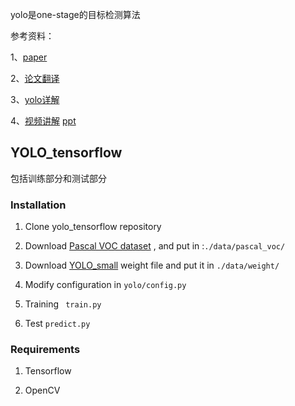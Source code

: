 yolo是one-stage的目标检测算法

参考资料：

1、[paper](https://pjreddie.com/media/files/papers/yolo.pdf)

2、[论文翻译](http://noahsnail.com/2017/08/02/2017-8-2-YOLO%E8%AE%BA%E6%96%87%E7%BF%BB%E8%AF%91%E2%80%94%E2%80%94%E4%B8%AD%E8%8B%B1%E6%96%87%E5%AF%B9%E7%85%A7/)

3、[yolo详解](https://zhuanlan.zhihu.com/p/32525231)

4、[视频讲解](https://www.bilibili.com/video/av23354360/?p=1)
[ppt](https://drive.google.com/file/d/164mVbMBhoMzY5pkaEOdK3IIcIwTOj2B-/view)




## YOLO_tensorflow

包括训练部分和测试部分

### Installation

1. Clone yolo_tensorflow repository

2. Download [Pascal VOC dataset](https://pjreddie.com/projects/pascal-voc-dataset-mirror/)
, and put in :` ./data/pascal_voc/ `

3. Download [YOLO_small](https://drive.google.com/file/d/0B5aC8pI-akZUNVFZMmhmcVRpbTA/view?usp=sharing)
weight file and put it in `./data/weight/`

4. Modify configuration in `yolo/config.py`

5. Training
	` train.py`


6. Test
   `predict.py`

### Requirements
1. Tensorflow

2. OpenCV


